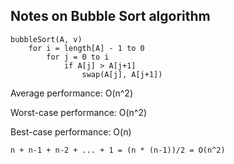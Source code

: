 ## Notes on Bubble Sort algorithm

```
bubbleSort(A, v)
	for i = length[A] - 1 to 0
		for j = 0 to i
			if A[j] > A[j+1]
				swap(A[j], A[j+1])
```

Average performance: O(n^2)

Worst-case performance: O(n^2)

Best-case performance: O(n)

```
n + n-1 + n-2 + ... + 1 = (n * (n-1))/2 = O(n^2)
```

